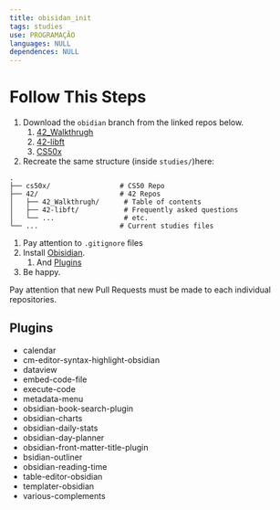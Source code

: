```yaml
---
title: obisidan_init
tags: studies
use: PROGRAMAÇÃO
languages: NULL
dependences: NULL
---
```


# Follow This Steps

1. Download the `obidian` branch from the linked repos below.
	1. [42_Walkthrugh]()
	2. [42-libft]()
	3. [CS50x](https://github.com/see7e/cs50x/tree/obsidian)
2.  Recreate the same structure (inside `studies/`)here:
```
.
├── cs50x/                 # CS50 Repo
├── 42/                    # 42 Repos
│   ├── 42_Walkthrugh/      # Table of contents
│   ├── 42-libft/           # Frequently asked questions
│   └── ...                 # etc.
└── ...                    # Current studies files
```
1.  Pay attention to `.gitignore` files
2. Install [Obisidian](https://help.obsidian.md/Getting+started/Download+and+install+Obsidian).
	1. And [Plugins](#plugins)
3. Be happy.

Pay attention that new Pull Requests must be made to each individual repositories.

## Plugins

- calendar
- cm-editor-syntax-highlight-obsidian
- dataview
- embed-code-file
- execute-code
- metadata-menu
- obsidian-book-search-plugin
- obsidian-charts
- obsidian-daily-stats
- obsidian-day-planner
- obsidian-front-matter-title-plugin
- bsidian-outliner
- obsidian-reading-time
- table-editor-obsidian
- templater-obsidian
- various-complements

